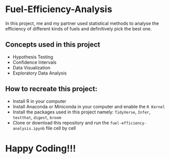 # Fuel-Efficiency-Analysis
In this project, me and my partner used statistical methods to analyse the efficiency of different kinds of fuels and definitively pick the best one.

## Concepts used in this project
- Hypothesis Testing
- Confidence Intervals
- Data Visualization
- Exploratory Data Analysis

## How to recreate this project:
- Install R in your computer
- Install Anaconda or Miniconda in your computer and enable the `R Kernel`
- Install the packages used in this project namely: `TidyVerse`, `Infer`, `testthat`, `digest`, `broom`
- Clone or download this repository and run the `fuel-efficiency-analysis.ipynb` file cell by cell

# Happy Coding!!!
